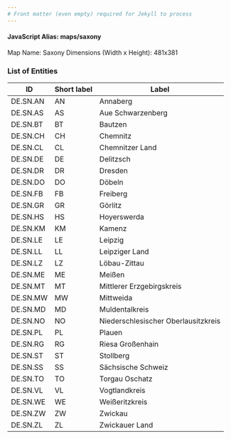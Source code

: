 ```yaml
---
# Front matter (even empty) required for Jekyll to process
---
```


#### JavaScript Alias: maps/saxony

Map Name: Saxony
Dimensions (Width x Height): 481x381





### List of Entities

ID | Short label | Label
---|---|---|
DE.SN.AN|AN|Annaberg
DE.SN.AS|AS|Aue Schwarzenberg
DE.SN.BT|BT|Bautzen
DE.SN.CH|CH|Chemnitz
DE.SN.CL|CL|Chemnitzer Land
DE.SN.DE|DE|Delitzsch
DE.SN.DR|DR|Dresden
DE.SN.DO|DO|Döbeln
DE.SN.FB|FB|Freiberg
DE.SN.GR|GR|Görlitz
DE.SN.HS|HS|Hoyerswerda
DE.SN.KM|KM|Kamenz
DE.SN.LE|LE|Leipzig
DE.SN.LL|LL|Leipziger Land
DE.SN.LZ|LZ|Löbau-Zittau
DE.SN.ME|ME|Meißen
DE.SN.MT|MT|Mittlerer Erzgebirgskreis
DE.SN.MW|MW|Mittweida
DE.SN.MD|MD|Muldentalkreis
DE.SN.NO|NO|Niederschlesischer Oberlausitzkreis
DE.SN.PL|PL|Plauen
DE.SN.RG|RG|Riesa Großenhain
DE.SN.ST|ST|Stollberg
DE.SN.SS|SS|Sächsische Schweiz
DE.SN.TO|TO|Torgau Oschatz
DE.SN.VL|VL|Vogtlandkreis
DE.SN.WE|WE|Weißeritzkreis
DE.SN.ZW|ZW|Zwickau
DE.SN.ZL|ZL|Zwickauer Land

